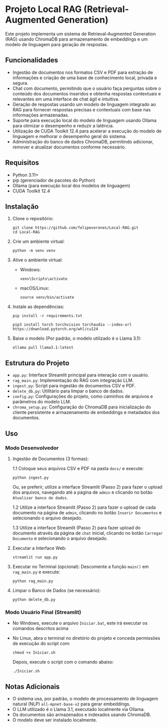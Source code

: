 # Projeto Local RAG (Retrieval-Augmented Generation)

Este projeto implementa um sistema de Retrieval-Augmented Generation (RAG) usando ChromaDB para armazenamento de embeddings e um modelo de linguagem para geração de respostas.

## Funcionalidades

 - Ingestão de documentos nos formatos CSV e PDF para extração de informações e criação de uma base de conhecimento local, privada e segura.
 - Chat com documento, permitindo que o usuário faça perguntas sobre o conteúdo dos documentos inseridos e obtenha respostas contextuais e relevantes em uma interface de chat ágil e intuitiva.
 - Geração de respostas usando um modelo de linguagem integrado ao RAG para fornecer respostas precisas e contextuais com base nas informações armazenadas.
 - Suporte para execução local do modelo de linguagem usando Ollama para otimizar o desempenho e reduzir a latência.
 - Utilização de CUDA Toolkit 12.4 para acelerar a execução do modelo de linguagem e melhorar o desempenho geral do sistema.
 - Administração do banco de dados ChromaDB, permitindo adicionar, remover e atualizar documentos conforme necessário.

## Requisitos

- Python 3.11+
- pip (gerenciador de pacotes do Python)
- Ollama (para execução local dos modelos de linguagem)
- CUDA Toolkit 12.4

## Instalação

1. Clone o repositório:
   ```
   git clone https://github.com/felipeverones/Local-RAG.git
   cd Local-RAG
   ```

2. Crie um ambiente virtual:
   ```
   python -m venv venv
   ```

3. Ative o ambiente virtual:
   - Windows:
     ```
     venv\Scripts\activate
     ```
   - macOS/Linux:
     ```
     source venv/bin/activate
     ```

4. Instale as dependências:
   ```
   pip install -r requirements.txt

   pip3 install torch torchvision torchaudio --index-url https://download.pytorch.org/whl/cu124
   ```

5. Baixe o modelo (Por padrão, o modelo utilizado é o Llama 3.1):
   ```
   ollama pull llama3.1:latest
   ```

## Estrutura do Projeto

- `app.py`: Interface Streamlit principal para interação com o usuário.
- `rag_main.py`: Implementação do RAG com integração LLM.
- `ingest.py`: Script para ingestão de documentos CSV e PDF.
- `delete_db.py`: Utilitário para limpar o banco de dados.
- `config.py`: Configurações do projeto, como caminhos de arquivos e parâmetros do modelo LLM.
- `chroma_setup.py`: Configuração do ChromaDB para inicialização do cliente persistente e armazenamento de embeddings e metadados dos documentos.

## Uso

### Modo Desenvolvedor

1. Ingestão de Documentos (3 formas):

   1.1 Coloque seus arquivos CSV e PDF na pasta `docs/` e execute:
   ```
   python ingest.py
   ```
   Ou, se preferir, utilize a interface Streamlit (Passo 2) para fazer o upload dos arquivos, navegando até a página de `admin` e clicando no botão `Atualizar banco de dados`.

   1.2 Utilize a interface Streamlit (Passo 2) para fazer o upload de cada documento na página de `admin`, clicando no botão `Inserir Documentos` e selecionando o arquivo desejado.

   1.3 Utilize a interface Streamlit (Passo 2) para fazer upload do documento através da página de `chat` inicial, clicando no botão `Carregar Documento` e selecionando o arquivo desejado.
   

2. Executar a Interface Web:
   ```
   streamlit run app.py
   ```

3. Executar no Terminal (opcional):
   Descomente a função `main()` em `rag_main.py` e execute:
   ```
   python rag_main.py
   ```

4. Limpar o Banco de Dados (se necessário):
   ```
   python delete_db.py
   ```

### Modo Usuário Final (Streamlit)

- No Windows, execute o arquivo `Iniciar.bat`, este irá executar os comandos descritos acima

- No Linux, abra o terminal no diretório do projeto e conceda permissões de execução do script com:

   ```
   chmod +x Iniciar.sh
   ```
   Depois, execute o script com o comando abaixo:

   ```
   ./Iniciar.sh
   ```


## Notas Adicionais

- O sistema usa, por padrão, o modelo de processamento de linguagem natural (NLP) `all-mpnet-base-v2` para gerar embeddings.
- O LLM utilizado é o Llama 3.1, executado localmente via Ollama.
- Os documentos são armazenados e indexados usando ChromaDB.
- O modelo deve ser instalado localmente.
